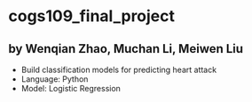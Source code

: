 # cogs109_final_project 
##          by Wenqian Zhao, Muchan Li, Meiwen Liu
- Build classification models for predicting heart attack
- Language: Python
- Model: Logistic Regression

